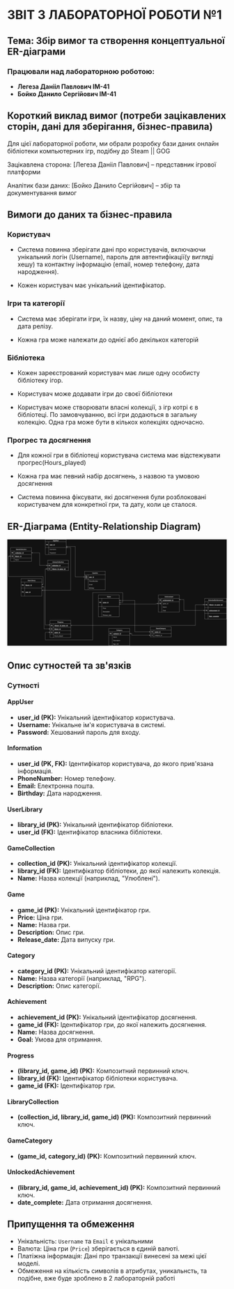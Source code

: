 # ЗВІТ З ЛАБОРАТОРНОЇ РОБОТИ №1
## Тема: Збір вимог та створення концептуальної ER-діаграми

### Працювали над лабораторною роботою:
* **Легеза Данііл Павлович IM-41**
* **Бойко Данило Сергійович IM-41**

## Короткий виклад вимог (потреби зацікавлених сторін, дані для зберігання, бізнес-правила)
Для цієї лабораторної роботи, ми обрали розробку бази даних онлайн бібліотеки компьютерних ігр, подібну до Steam || GOG

Зацікавлена сторона: [Легеза Данііл Павлович] – представник ігрової платформи

Аналітик бази даних: [Бойко Данило Сергійович] – збір та документування вимог

## Вимоги до даних та бізнес-правила

### Користувач
+ Система повинна зберігати дані про користувачів, включаючи унікальний логін (Username), пароль для автентифікації(у вигляді хешу) та контактну інформацію (email, номер телефону, дата народження).

+ Кожен користувач має унікальний ідентифікатор.

### Ігри та категорії

+ Система має зберігати ігри, їх назву, ціну на даний момент, опис, та дата релізу.

+ Кожна гра може належати до однієї або декількох категорій

### Бібліотека 

+ Кожен зареєстрований користувач має лише одну особисту бібліотеку ігор.

+ Користувач може додавати ігри до своєї бібліотеки

+ Користувач може створювати власні колекції, з ігр котрі є в бібліотеці. По замовчуванню, всі ігри додаються в загальну колекцію. Одна гра може бути в кількох колекціях одночасно.

### Прогрес та досягнення

- Для кожної гри в бібліотеці користувача система має відстежувати прогрес(Hours_played)

- Кожна гра має певний набір досягнень, з назвою та умовою досягнення

- Система повинна фіксувати, які досягнення були розблоковані користувачем для конкретної гри, та дату, коли це сталося.

## ER-Діаграма (Entity-Relationship Diagram)

![DIAGRAMA!!!!](lab1_scheme.png)

## Опис сутностей та зв'язків

### Сутності

#### AppUser
+ **user_id (PK):** Унікальний ідентифікатор користувача.
+ **Username:** Унікальне ім'я користувача в системі.
+ **Password:** Хешований пароль для входу.

#### Information
+ **user_id (PK, FK):** Ідентифікатор користувача, до якого прив'язана інформація.
+ **PhoneNumber:** Номер телефону.
+ **Email:** Електронна пошта.
+ **Birthday:** Дата народження.

#### UserLibrary
+ **library_id (PK):** Унікальний ідентифікатор бібліотеки.
+ **user_id (FK):** Ідентифікатор власника бібліотеки.

#### GameCollection
+ **collection_id (PK):** Унікальний ідентифікатор колекції.
+ **library_id (FK):** Ідентифікатор бібліотеки, до якої належить колекція.
+ **Name:** Назва колекції (наприклад, "Улюблені").

#### Game
+ **game_id (PK):** Унікальний ідентифікатор гри.
+ **Price:** Ціна гри.
+ **Name:** Назва гри.
+ **Description:** Опис гри.
+ **Release_date:** Дата випуску гри.

#### Category
+ **category_id (PK):** Унікальний ідентифікатор категорії.
+ **Name:** Назва категорії (наприклад, "RPG").
+ **Description:** Опис категорії.

#### Achievement
+ **achievement_id (PK):** Унікальний ідентифікатор досягнення.
+ **game_id (FK):** Ідентифікатор гри, до якої належить досягнення.
+ **Name:** Назва досягнення.
+ **Goal:** Умова для отримання.

#### Progress
+ **(library_id, game_id) (PK):** Композитний первинний ключ.
+ **library_id (FK):** Ідентифікатор бібліотеки користувача.
+ **game_id (FK):** Ідентифікатор гри.

#### LibraryCollection
+ **(collection_id, library_id, game_id) (PK):** Композитний первинний ключ.

#### GameCategory
+ **(game_id, category_id) (PK):** Композитний первинний ключ.

#### UnlockedAchievement
+ **(library_id, game_id, achievement_id) (PK):** Композитний первинний ключ.
+ **date_complete:** Дата отримання досягнення.


## Припущення та обмеження

+ Унікальність: `Username` та `Email` є унікальними
+ Валюта: Ціна гри (`Price`) зберігається в єдиній валюті.
+ Платіжна інформація: Дані про транзакції винесені за межі цієї моделі.
+ Обмеження на кількість символів в атрибутах, уникальнсть, та подібне, вже буде зроблено в 2 лабораторній работі
